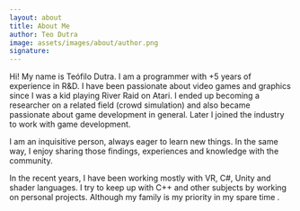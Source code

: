 ```yaml
---
layout: about
title: About Me
author: Teo Dutra
image: assets/images/about/author.png
signature: 
---
```


Hi! My name is Teófilo Dutra. I am a programmer with +5 years of experience in R&D. I have been passionate about video games and graphics since I was a kid playing River Raid on Atari. I ended up becoming a researcher on a related field (crowd simulation) and also became passionate about game development in general. Later I joined the industry to work with game development.

I am an inquisitive person, always eager to learn new things. In the same way, I enjoy sharing those findings, experiences and knowledge with the community.

In the recent years, I have been working mostly with VR, C#, Unity and shader languages. I try to keep up with C++ and other subjects by working on personal projects. Although my family is my priority in my spare time <i class="ti-heart"></i>.